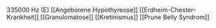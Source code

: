 335000 Hz (E)
[[Angeborene Hypothyreose]]
[[Erdheim-Chester-Krankheit]]
[[Granulomatose]]
[[Kretinismus]]
[[Prune Belly Syndrom]]